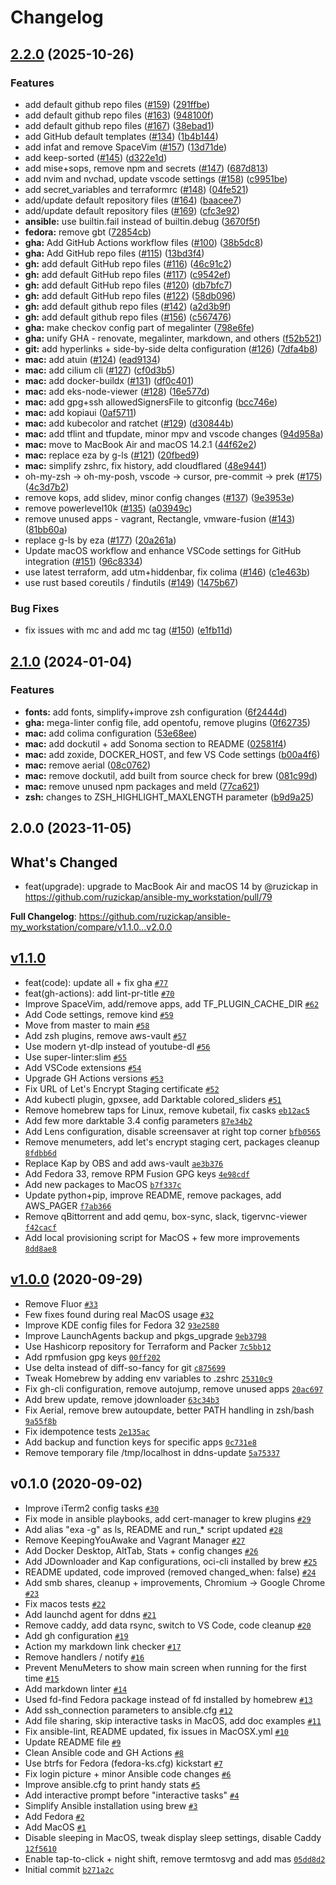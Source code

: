 # Changelog

## [2.2.0](https://github.com/ruzickap/ansible-my_workstation/compare/v2.1.0...v2.2.0) (2025-10-26)


### Features

* add default github repo files ([#159](https://github.com/ruzickap/ansible-my_workstation/issues/159)) ([291ffbe](https://github.com/ruzickap/ansible-my_workstation/commit/291ffbeb24f75576dd53a4ea43dbb9029fb274fa))
* add default github repo files ([#163](https://github.com/ruzickap/ansible-my_workstation/issues/163)) ([948100f](https://github.com/ruzickap/ansible-my_workstation/commit/948100fcdcc137abc10983d02c73147f112fdca2))
* add default github repo files ([#167](https://github.com/ruzickap/ansible-my_workstation/issues/167)) ([38ebad1](https://github.com/ruzickap/ansible-my_workstation/commit/38ebad1fd49e1414a9e37c85f65c3d0ba30946c8))
* add GitHub default templates ([#134](https://github.com/ruzickap/ansible-my_workstation/issues/134)) ([1b4b144](https://github.com/ruzickap/ansible-my_workstation/commit/1b4b1445a637eb9c085b653d1e2506a2972794c2))
* add infat and remove SpaceVim ([#157](https://github.com/ruzickap/ansible-my_workstation/issues/157)) ([13d71de](https://github.com/ruzickap/ansible-my_workstation/commit/13d71de58f789b65ff6f64859ab396f78268eaa9))
* add keep-sorted ([#145](https://github.com/ruzickap/ansible-my_workstation/issues/145)) ([d322e1d](https://github.com/ruzickap/ansible-my_workstation/commit/d322e1d9bbac4acd09009c28e1d017f0005053bf))
* add mise+sops, remove npm and secrets ([#147](https://github.com/ruzickap/ansible-my_workstation/issues/147)) ([687d813](https://github.com/ruzickap/ansible-my_workstation/commit/687d8137d0612d54d4df0ed41e750b909d8d4e70))
* add nvim and nvchad, update vscode settings ([#158](https://github.com/ruzickap/ansible-my_workstation/issues/158)) ([c9951be](https://github.com/ruzickap/ansible-my_workstation/commit/c9951be66d9e232f9ea92410535464f8c1b35b33))
* add secret_variables and terraformrc ([#148](https://github.com/ruzickap/ansible-my_workstation/issues/148)) ([04fe521](https://github.com/ruzickap/ansible-my_workstation/commit/04fe52165cd96def18efb0a8fa569f948cabee3a))
* add/update default repository files ([#164](https://github.com/ruzickap/ansible-my_workstation/issues/164)) ([baacee7](https://github.com/ruzickap/ansible-my_workstation/commit/baacee7df85298f3da354a2c2f5e3deb4a8929f3))
* add/update default repository files ([#169](https://github.com/ruzickap/ansible-my_workstation/issues/169)) ([cfc3e92](https://github.com/ruzickap/ansible-my_workstation/commit/cfc3e92ca5364b1c017da473e5f546072dc1b1d5))
* **ansible:** use builtin.fail instead of builtin.debug ([3670f5f](https://github.com/ruzickap/ansible-my_workstation/commit/3670f5f496c2b31ab688d9b1169a84058681ea24))
* **fedora:** remove gbt ([72854cb](https://github.com/ruzickap/ansible-my_workstation/commit/72854cb7307f39a8192a18c0b164b56ca957bb2a))
* **gha:** Add GitHub Actions workflow files ([#100](https://github.com/ruzickap/ansible-my_workstation/issues/100)) ([38b5dc8](https://github.com/ruzickap/ansible-my_workstation/commit/38b5dc89b5e278f1d14aced7ae0cd821e07b5471))
* **gha:** Add GitHub repo files ([#115](https://github.com/ruzickap/ansible-my_workstation/issues/115)) ([13bd3f4](https://github.com/ruzickap/ansible-my_workstation/commit/13bd3f4653361ced63a46685c850f369b4850674))
* **gh:** add default GitHub repo files ([#116](https://github.com/ruzickap/ansible-my_workstation/issues/116)) ([46c91c2](https://github.com/ruzickap/ansible-my_workstation/commit/46c91c25d6789de6cecdf7c699c815c05fd8c1c5))
* **gh:** add default GitHub repo files ([#117](https://github.com/ruzickap/ansible-my_workstation/issues/117)) ([c9542ef](https://github.com/ruzickap/ansible-my_workstation/commit/c9542ef6f4514f32074ab08147479d4459aeaa41))
* **gh:** add default GitHub repo files ([#120](https://github.com/ruzickap/ansible-my_workstation/issues/120)) ([db7bfc7](https://github.com/ruzickap/ansible-my_workstation/commit/db7bfc75524fbae6ac1505f0f5b90776bc71112f))
* **gh:** add default GitHub repo files ([#122](https://github.com/ruzickap/ansible-my_workstation/issues/122)) ([58db096](https://github.com/ruzickap/ansible-my_workstation/commit/58db096be3af8a0c6dfbaca50e1790712b1332e8))
* **gh:** add default github repo files ([#142](https://github.com/ruzickap/ansible-my_workstation/issues/142)) ([a2d3b9f](https://github.com/ruzickap/ansible-my_workstation/commit/a2d3b9f589caf47d162f917ac972b54d6a8d72ca))
* **gh:** add default github repo files ([#156](https://github.com/ruzickap/ansible-my_workstation/issues/156)) ([c567476](https://github.com/ruzickap/ansible-my_workstation/commit/c567476b72f8d69d1df12f937fa51141cb767364))
* **gha:** make checkov config part of megalinter ([798e6fe](https://github.com/ruzickap/ansible-my_workstation/commit/798e6fec65b0c8f02bf46de404b62dc2707dc413))
* **gha:** unify GHA - renovate, megalinter, markdown, and others ([f52b521](https://github.com/ruzickap/ansible-my_workstation/commit/f52b5219e8cc647840c52eb33c7395740a06ccce))
* **git:** add hyperlinks + side-by-side delta configuration ([#126](https://github.com/ruzickap/ansible-my_workstation/issues/126)) ([7dfa4b8](https://github.com/ruzickap/ansible-my_workstation/commit/7dfa4b83fe53e0cc3ea2ed0233d72ee0f2fec8c6))
* **mac:** add atuin ([#124](https://github.com/ruzickap/ansible-my_workstation/issues/124)) ([ead9134](https://github.com/ruzickap/ansible-my_workstation/commit/ead9134c62d7b077c01490ed1faeb1bdb072e68f))
* **mac:** add cilium cli ([#127](https://github.com/ruzickap/ansible-my_workstation/issues/127)) ([cf0d3b5](https://github.com/ruzickap/ansible-my_workstation/commit/cf0d3b59a8aac3322d41e36bfc1fe1cb5d809987))
* **mac:** add docker-buildx ([#131](https://github.com/ruzickap/ansible-my_workstation/issues/131)) ([df0c401](https://github.com/ruzickap/ansible-my_workstation/commit/df0c4017735cf65bd26c41b9ad30a5cec33d94e1))
* **mac:** add eks-node-viewer ([#128](https://github.com/ruzickap/ansible-my_workstation/issues/128)) ([16e577d](https://github.com/ruzickap/ansible-my_workstation/commit/16e577d3308dd2dfbe118e74cb998aaf930a0c89))
* **mac:** add gpg+ssh allowedSignersFile to gitconfig ([bcc746e](https://github.com/ruzickap/ansible-my_workstation/commit/bcc746e1839669221c8ad52c54937bf941c72f07))
* **mac:** add kopiaui ([0af5711](https://github.com/ruzickap/ansible-my_workstation/commit/0af571183649c9da8763494b93e6e42d47bc5964))
* **mac:** add kubecolor and ratchet ([#129](https://github.com/ruzickap/ansible-my_workstation/issues/129)) ([d30844b](https://github.com/ruzickap/ansible-my_workstation/commit/d30844b53a6f222f8e8a338eb0493d8a813e6660))
* **mac:** add tflint and tfupdate, minor mpv and vscode changes ([94d958a](https://github.com/ruzickap/ansible-my_workstation/commit/94d958a0b2c9f52ce2e6536fda8980b0cc6d749e))
* **mac:** move to MacBook Air and macOS 14.2.1 ([44f62e2](https://github.com/ruzickap/ansible-my_workstation/commit/44f62e2c837409d02068b2c35acd98cc2c654610))
* **mac:** replace eza by g-ls ([#121](https://github.com/ruzickap/ansible-my_workstation/issues/121)) ([20fbed9](https://github.com/ruzickap/ansible-my_workstation/commit/20fbed9e0752828a1f17f3bcf7abedbc43c5f199))
* **mac:** simplify zshrc, fix history, add cloudflared ([48e9441](https://github.com/ruzickap/ansible-my_workstation/commit/48e944121e2247d784cf8d1edb4235252c05d579))
* oh-my-zsh -&gt; oh-my-posh, vscode -&gt; cursor, pre-commit -&gt; prek ([#175](https://github.com/ruzickap/ansible-my_workstation/issues/175)) ([4c3d7b2](https://github.com/ruzickap/ansible-my_workstation/commit/4c3d7b2c602d27ca1a446732002ad6766567ae19))
* remove kops, add slidev, minor config changes ([#137](https://github.com/ruzickap/ansible-my_workstation/issues/137)) ([9e3953e](https://github.com/ruzickap/ansible-my_workstation/commit/9e3953eec54779183e63601f3675caf492b40459))
* remove powerlevel10k ([#135](https://github.com/ruzickap/ansible-my_workstation/issues/135)) ([a03949c](https://github.com/ruzickap/ansible-my_workstation/commit/a03949c96c1d506ee3697a569f673a0e02f17a29))
* remove unused apps - vagrant, Rectangle, vmware-fusion ([#143](https://github.com/ruzickap/ansible-my_workstation/issues/143)) ([81bb60a](https://github.com/ruzickap/ansible-my_workstation/commit/81bb60aa0b90153ac054dfe2a8318d3fa30b9cbd))
* replace g-ls by eza ([#177](https://github.com/ruzickap/ansible-my_workstation/issues/177)) ([20a261a](https://github.com/ruzickap/ansible-my_workstation/commit/20a261a4dd4acdf823b87f0d1062ff5d0532e9f4))
* Update macOS workflow and enhance VSCode settings for GitHub integration ([#151](https://github.com/ruzickap/ansible-my_workstation/issues/151)) ([96c8334](https://github.com/ruzickap/ansible-my_workstation/commit/96c8334aac1ea3a3a3f7e06ca31526b18ea93f4a))
* use latest terraform, add utm+hiddenbar, fix colima ([#146](https://github.com/ruzickap/ansible-my_workstation/issues/146)) ([c1e463b](https://github.com/ruzickap/ansible-my_workstation/commit/c1e463bf91244f851ae076d05fe6edcce2cf500e))
* use rust based coreutils / findutils ([#149](https://github.com/ruzickap/ansible-my_workstation/issues/149)) ([1475b67](https://github.com/ruzickap/ansible-my_workstation/commit/1475b6791bec9c35a6930a3f848a90f4d59e1cae))


### Bug Fixes

* fix issues with mc and add mc tag ([#150](https://github.com/ruzickap/ansible-my_workstation/issues/150)) ([e1fb11d](https://github.com/ruzickap/ansible-my_workstation/commit/e1fb11dd6bd34016c1b27034b252f09c4656091e))

## [2.1.0](https://github.com/ruzickap/ansible-my_workstation/compare/v2.0.0...v2.1.0) (2024-01-04)


### Features

* **fonts:** add fonts, simplify+improve zsh configuration ([6f2444d](https://github.com/ruzickap/ansible-my_workstation/commit/6f2444d6b4d2310ada9938e04218b206579d47ac))
* **gha:** mega-linter config file, add opentofu, remove plugins ([0f62735](https://github.com/ruzickap/ansible-my_workstation/commit/0f6273592698e90136f44b24aa86dddc7031a22a))
* **mac:** add colima configuration ([53e68ee](https://github.com/ruzickap/ansible-my_workstation/commit/53e68eeed79001693ce38fc1e987a770552e1fce))
* **mac:** add dockutil + add Sonoma section to README ([02581f4](https://github.com/ruzickap/ansible-my_workstation/commit/02581f4ed5bfebf2371c17e658221b3271983580))
* **mac:** add zoxide, DOCKER_HOST, and few VS Code settings ([b00a4f6](https://github.com/ruzickap/ansible-my_workstation/commit/b00a4f616bdf3c37bb20952e966c170241f26292))
* **mac:** remove aerial ([08c0762](https://github.com/ruzickap/ansible-my_workstation/commit/08c07621f29564b1d1e3c39b554c811ff3851d97))
* **mac:** remove dockutil, add built from source check for brew ([081c99d](https://github.com/ruzickap/ansible-my_workstation/commit/081c99d8cefd5108da51ff05de90ea2984bc3e98))
* **mac:** remove unused npm packages and meld ([77ca621](https://github.com/ruzickap/ansible-my_workstation/commit/77ca62118781ed6b59dba555691dad19563beeb7))
* **zsh:** changes to ZSH_HIGHLIGHT_MAXLENGTH parameter ([b9d9a25](https://github.com/ruzickap/ansible-my_workstation/commit/b9d9a257beb5b64ea21f025ae4f68bcca45d6f5d))

## 2.0.0 (2023-11-05)

## What's Changed
* feat(upgrade): upgrade to MacBook Air and macOS 14 by @ruzickap in https://github.com/ruzickap/ansible-my_workstation/pull/79


**Full Changelog**: https://github.com/ruzickap/ansible-my_workstation/compare/v1.1.0...v2.0.0

## [v1.1.0](https://github.com/ruzickap/ansible-my_workstation/compare/v1.0.0...v1.1.0)

- feat(code): update all + fix gha [`#77`](https://github.com/ruzickap/ansible-my_workstation/pull/77)
- feat(gh-actions): add lint-pr-title [`#70`](https://github.com/ruzickap/ansible-my_workstation/pull/70)
- Improve SpaceVim, add/remove apps, add TF_PLUGIN_CACHE_DIR [`#62`](https://github.com/ruzickap/ansible-my_workstation/pull/62)
- Add Code settings, remove kind [`#59`](https://github.com/ruzickap/ansible-my_workstation/pull/59)
- Move from master to main [`#58`](https://github.com/ruzickap/ansible-my_workstation/pull/58)
- Add zsh plugins, remove aws-vault [`#57`](https://github.com/ruzickap/ansible-my_workstation/pull/57)
- Use modern yt-dlp instead of youtube-dl [`#56`](https://github.com/ruzickap/ansible-my_workstation/pull/56)
- Use super-linter:slim [`#55`](https://github.com/ruzickap/ansible-my_workstation/pull/55)
- Add VSCode extensions [`#54`](https://github.com/ruzickap/ansible-my_workstation/pull/54)
- Upgrade GH Actions versions [`#53`](https://github.com/ruzickap/ansible-my_workstation/pull/53)
- Fix URL of Let's Encrypt Staging certificate [`#52`](https://github.com/ruzickap/ansible-my_workstation/pull/52)
- Add kubectl plugin, gpxsee, add Darktable colored_sliders [`#51`](https://github.com/ruzickap/ansible-my_workstation/pull/51)
- Remove homebrew taps for Linux, remove kubetail, fix casks [`eb12ac5`](https://github.com/ruzickap/ansible-my_workstation/commit/eb12ac554f0b8009255763e9591e95514a4bab78)
- Add few more darktable 3.4 config parameters [`87e34b2`](https://github.com/ruzickap/ansible-my_workstation/commit/87e34b214174c012c104c1cf620b5edeca2fccae)
- Add Lens configuration, disable screensaver at right top corner [`bfb0565`](https://github.com/ruzickap/ansible-my_workstation/commit/bfb0565448b3f2965cc43df3e84d81d5891a13cd)
- Remove menumeters, add let's encrypt staging cert, packages cleanup [`8fdbb6d`](https://github.com/ruzickap/ansible-my_workstation/commit/8fdbb6d03177190a4fdc64fc5f58977c07c33562)
- Replace Kap by OBS and add aws-vault [`ae3b376`](https://github.com/ruzickap/ansible-my_workstation/commit/ae3b376a0572630e7e29b37337fc6b81563bc970)
- Add Fedora 33, remove RPM Fusion GPG keys [`4e98cdf`](https://github.com/ruzickap/ansible-my_workstation/commit/4e98cdfd19b2836b7d9351834fea1f226d281528)
- Add new packages to MacOS [`b7f337c`](https://github.com/ruzickap/ansible-my_workstation/commit/b7f337c89febb5687948c89af4218fc0413ed219)
- Update python+pip, improve README, remove packages, add AWS_PAGER [`f7ab366`](https://github.com/ruzickap/ansible-my_workstation/commit/f7ab3660f318698d6209d74709cb06ac0690b861)
- Remove qBittorrent and add qemu, box-sync, slack, tigervnc-viewer [`f42cacf`](https://github.com/ruzickap/ansible-my_workstation/commit/f42cacf63f21c2af08e9a03ccda7f27e146f39ac)
- Add local provisioning script for MacOS + few more improvements [`8dd8ae8`](https://github.com/ruzickap/ansible-my_workstation/commit/8dd8ae800c3a4549c38db455b4a5f0fc6ef26086)

## [v1.0.0](https://github.com/ruzickap/ansible-my_workstation/compare/v0.1.0...v1.0.0) (2020-09-29)

- Remove Fluor [`#33`](https://github.com/ruzickap/ansible-my_workstation/pull/33)
- Few fixes found during real MacOS usage [`#32`](https://github.com/ruzickap/ansible-my_workstation/pull/32)
- Improve KDE config files for Fedora 32 [`93e2580`](https://github.com/ruzickap/ansible-my_workstation/commit/93e25802f3192d843a3d211b4efe445c18582093)
- Improve LaunchAgents backup and pkgs_upgrade [`9eb3798`](https://github.com/ruzickap/ansible-my_workstation/commit/9eb3798e086b951c64e24fa715e4642a9a832dea)
- Use Hashicorp repository for Terraform and Packer [`7c5bb12`](https://github.com/ruzickap/ansible-my_workstation/commit/7c5bb12de09ee174979d044cd84308de00a072b3)
- Add rpmfusion gpg keys [`00ff202`](https://github.com/ruzickap/ansible-my_workstation/commit/00ff202acf220fbbf71994223f5d860f2f7235d0)
- Use delta instead of diff-so-fancy for git [`c875699`](https://github.com/ruzickap/ansible-my_workstation/commit/c87569980edd08b0d21c6f8f252f6e916f14b0e2)
- Tweak Homebrew by adding env variables to .zshrc [`25310c9`](https://github.com/ruzickap/ansible-my_workstation/commit/25310c90863510a0455d3c0ee1ad522d781dcb05)
- Fix gh-cli configuration, remove autojump, remove unused apps [`20ac697`](https://github.com/ruzickap/ansible-my_workstation/commit/20ac6975c1765c7b76766a804c3f6b9a71d9a2ac)
- Add brew update, remove jdownloader [`63c34b3`](https://github.com/ruzickap/ansible-my_workstation/commit/63c34b362bb725b432e7a3fe71258ee83eb74ec9)
- Fix Aerial, remove brew autoupdate, better PATH handling in zsh/bash [`9a55f8b`](https://github.com/ruzickap/ansible-my_workstation/commit/9a55f8ba14081338f85c51852637dc63b8a9deac)
- Fix idempotence tests [`2e135ac`](https://github.com/ruzickap/ansible-my_workstation/commit/2e135ac68922e32f3abbc73df80e7b44f154d320)
- Add backup and function keys for specific apps [`0c731e8`](https://github.com/ruzickap/ansible-my_workstation/commit/0c731e811c12a2e2b1f76ceee01d7703c2cd34cb)
- Remove temporary file /tmp/localhost in ddns-update [`5a75337`](https://github.com/ruzickap/ansible-my_workstation/commit/5a75337c3ad078e24e7e5abc36211ee21a8848d8)

## v0.1.0 (2020-09-02)

- Improve iTerm2 config tasks [`#30`](https://github.com/ruzickap/ansible-my_workstation/pull/30)
- Fix mode in ansible playbooks, add cert-manager to krew plugins [`#29`](https://github.com/ruzickap/ansible-my_workstation/pull/29)
- Add alias "exa -g" as ls, README and run_* script updated [`#28`](https://github.com/ruzickap/ansible-my_workstation/pull/28)
- Remove KeepingYouAwake and Vagrant Manager [`#27`](https://github.com/ruzickap/ansible-my_workstation/pull/27)
- Add Docker Desktop, AltTab, Stats + config changes [`#26`](https://github.com/ruzickap/ansible-my_workstation/pull/26)
- Add JDownloader and Kap configurations, oci-cli installed by brew [`#25`](https://github.com/ruzickap/ansible-my_workstation/pull/25)
- README updated, code improved (removed changed_when: false) [`#24`](https://github.com/ruzickap/ansible-my_workstation/pull/24)
- Add smb shares, cleanup + improvements, Chromium -&gt; Google Chrome [`#23`](https://github.com/ruzickap/ansible-my_workstation/pull/23)
- Fix macos tests [`#22`](https://github.com/ruzickap/ansible-my_workstation/pull/22)
- Add launchd agent for ddns [`#21`](https://github.com/ruzickap/ansible-my_workstation/pull/21)
- Remove caddy, add data rsync, switch to VS Code, code cleanup [`#20`](https://github.com/ruzickap/ansible-my_workstation/pull/20)
- Add gh configuration [`#19`](https://github.com/ruzickap/ansible-my_workstation/pull/19)
- Action my markdown link checker [`#17`](https://github.com/ruzickap/ansible-my_workstation/pull/17)
- Remove handlers / notify [`#16`](https://github.com/ruzickap/ansible-my_workstation/pull/16)
- Prevent MenuMeters to show main screen when running for the first time [`#15`](https://github.com/ruzickap/ansible-my_workstation/pull/15)
- Add markdown linter [`#14`](https://github.com/ruzickap/ansible-my_workstation/pull/14)
- Used fd-find Fedora package instead of fd installed by homebrew [`#13`](https://github.com/ruzickap/ansible-my_workstation/pull/13)
- Add ssh_connection parameters to ansible.cfg [`#12`](https://github.com/ruzickap/ansible-my_workstation/pull/12)
- Add file sharing, skip interactive tasks in MacOS, add doc examples [`#11`](https://github.com/ruzickap/ansible-my_workstation/pull/11)
- Fix ansible-lint, README updated, fix issues in MacOSX.yml [`#10`](https://github.com/ruzickap/ansible-my_workstation/pull/10)
- Update README file [`#9`](https://github.com/ruzickap/ansible-my_workstation/pull/9)
- Clean Ansible code and GH Actions [`#8`](https://github.com/ruzickap/ansible-my_workstation/pull/8)
- Use btrfs for Fedora (fedora-ks.cfg) kickstart [`#7`](https://github.com/ruzickap/ansible-my_workstation/pull/7)
- Fix login picture + minor Ansible code changes [`#6`](https://github.com/ruzickap/ansible-my_workstation/pull/6)
- Improve ansible.cfg to print handy stats [`#5`](https://github.com/ruzickap/ansible-my_workstation/pull/5)
- Add interactive prompt before "interactive tasks" [`#4`](https://github.com/ruzickap/ansible-my_workstation/pull/4)
- Simplify Ansible installation using brew [`#3`](https://github.com/ruzickap/ansible-my_workstation/pull/3)
- Add Fedora [`#2`](https://github.com/ruzickap/ansible-my_workstation/pull/2)
- Add MacOS [`#1`](https://github.com/ruzickap/ansible-my_workstation/pull/1)
- Disable sleeping in MacOS, tweak display sleep settings, disable Caddy [`12f5610`](https://github.com/ruzickap/ansible-my_workstation/commit/12f561036b19730fcd90ae1340baa6984194b33c)
- Enable tap-to-click + night shift, remove termtosvg and add mas [`05dd8d2`](https://github.com/ruzickap/ansible-my_workstation/commit/05dd8d2b8ed694d7974be126645cefcd45c14740)
- Initial commit [`b271a2c`](https://github.com/ruzickap/ansible-my_workstation/commit/b271a2cbe57219052636fb867a7114cc12b9dce0)
